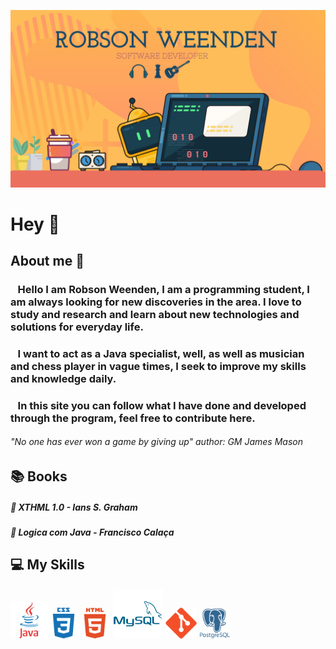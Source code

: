 
![Robson Weenden profile](https://github.com/RobWeenden/RobWeenden/blob/main/img/capa_github.png)

# Hey 👋

## About me :hear_no_evil:
### &nbsp;&nbsp;&nbsp;Hello I am Robson Weenden, I am a programming student, I am always looking for new discoveries in the area. I love to study and research and learn about new technologies and solutions for everyday life. 
### &nbsp;&nbsp;&nbsp;I want to act as a Java specialist, well, as well as musician and chess player in vague times, I seek to improve my skills and knowledge daily.
### &nbsp;&nbsp;&nbsp;In this site you can follow what I have done and developed through the program, feel free to contribute here.

###### *"No one has ever won a game by giving up"* author: GM James Mason

## :books: Books
##### :dart: XTHML 1.0 - Ians S. Graham
##### :dart: Logica com Java - Francisco Calaça

##  :computer: My Skills 
<img src="https://github.com/RobWeenden/RobWeenden/blob/main/img/java-original-wordmark.svg" height="60" width="60"><img src="https://github.com/RobWeenden/RobWeenden/blob/main/img/css3-plain-wordmark.svg" height="50" width="50"><img src="https://github.com/RobWeenden/RobWeenden/blob/main/img/html5-plain-wordmark.svg" height="50" width="50">
<img src="https://github.com/RobWeenden/RobWeenden/blob/main/img/mysql-plain-wordmark.svg" height="80" width="80">
<img src="https://github.com/RobWeenden/RobWeenden/blob/main/img/git-original.svg" height="50" width="50">
<img src="https://github.com/RobWeenden/RobWeenden/blob/main/img/postgresql-plain-wordmark.svg" width="50" height="50">




<!--

## :sunglasses: Connect with Me 

<a href="https://www.linkedin.com/in/robsonweenden/">
<img aling="center" alt="Robson Weenden" height="40" width="90" src="https://raw.githubusercontent.com/devicons/devicon/master/icons/linkedin/linkedin-plain.svg" style="max-width:100%;">
</a>
<a href="https://www.facebook.com/robson.weenden">
<img aling="center" alt="Robson Weenden" height="40" width="90" src="https://github.com/RobWeenden/RobWeenden/blob/main/img/facebook-plain.svg" style="max-width:100%;">
</a>
<a href="https://www.instagram.com/rob_weenden/">
<img aling="center" alt="Robson Weenden" height="40" width="90" src="https://github.com/RobWeenden/RobWeenden/blob/main/img/instagram.svg" style="max-width:100%;">
</a>
**RobWeenden/RobWeenden** is a ✨ _special_ ✨ repository because its `README.md` (this file) appears on your GitHub profile.

Here are some ideas to get you started:

- 🔭 I’m currently working on ...
- 🌱 I’m currently learning ...
- 👯 I’m looking to collaborate on ...
- 🤔 I’m looking for help with ...
- 💬 Ask me about ...
- 📫 How to reach me: ...
- 😄 Pronouns: ...
- ⚡ Fun fact: ...
-->
